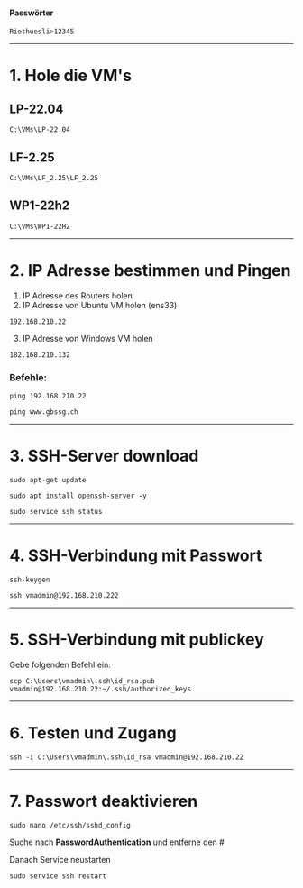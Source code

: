 
#### Passwörter
```pwd
Riethuesli>12345
```

---
# 1. Hole die VM's

## LP-22.04
```pfad
C:\VMs\LP-22.04
```

## LF-2.25
```pfad
C:\VMs\LF_2.25\LF_2.25
```

## WP1-22h2
```pfad
C:\VMs\WP1-22H2
```

---

# 2. IP Adresse bestimmen und Pingen

1. IP Adresse des Routers holen
2. IP Adresse von Ubuntu VM holen (ens33)

```ip
192.168.210.22
```

3. IP Adresse von Windows VM holen

```ip
182.168.210.132
```

### Befehle:
```windows
ping 192.168.210.22
```

```linux
ping www.gbssg.ch
```

---

# 3. SSH-Server download

```linux
sudo apt-get update
```

```linux
sudo apt install openssh-server -y
```

```linux
sudo service ssh status
```

---

# 4. SSH-Verbindung mit Passwort

```ssh
ssh-keygen
```

```windows
ssh vmadmin@192.168.210.222
```

---

# 5. SSH-Verbindung mit publickey

Gebe folgenden Befehl ein:

```windows
scp C:\Users\vmadmin\.ssh\id_rsa.pub vmadmin@192.168.210.22:~/.ssh/authorized_keys
```

---

# 6. Testen und Zugang

```windows
ssh -i C:\Users\vmadmin\.ssh\id_rsa vmadmin@192.168.210.22
```

---

# 7. Passwort deaktivieren

```linux
sudo nano /etc/ssh/sshd_config
```

Suche nach **PasswordAuthentication** und entferne den #

Danach Service neustarten

```linux
sudo service ssh restart
```
